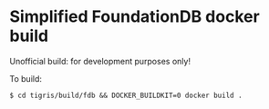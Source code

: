 # Simplified FoundationDB docker build
Unofficial build: for development purposes only!

To build:
```
$ cd tigris/build/fdb && DOCKER_BUILDKIT=0 docker build .
```